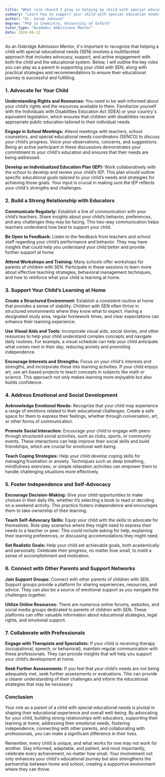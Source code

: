 ```yaml
---
title: "What role should I play in helping my child with special education needs?"
summary: "Learn how to support your child with special education needs through advocacy, engagement, and understanding their rights and resources effectively."
author: "Dr. Sarah Johnson"
degree: "PhD in Chemistry, University of Oxford"
tutor_type: "Academic Admissions Mentor"
date: 2024-08-12
---
```


As an Oxbridge Admission Mentor, it's important to recognize that helping a child with special educational needs (SEN) involves a multifaceted approach that includes advocacy, support, and active engagement with both the child and the educational system. Below, I will outline the key roles you can play as a parent in supporting your child with SEN, along with practical strategies and recommendations to ensure their educational journey is successful and fulfilling.

### 1. Advocate for Your Child

**Understanding Rights and Resources:**
You need to be well-informed about your child’s rights and the resources available to them. Familiarize yourself with the Individuals with Disabilities Education Act (IDEA) or your country's equivalent legislation, which ensures that children with disabilities receive appropriate public education tailored to their individual needs.

**Engage in School Meetings:**
Attend meetings with teachers, school counselors, and special educational needs coordinators (SENCO) to discuss your child’s progress. Voice your observations, concerns, and suggestions. Being an active participant in these discussions demonstrates your commitment to your child's education and ensures that their needs are being addressed.

**Develop an Individualized Education Plan (IEP):**
Work collaboratively with the school to develop and review your child’s IEP. This plan should outline specific educational goals tailored to your child’s needs and strategies for achieving those goals. Your input is crucial in making sure the IEP reflects your child's strengths and challenges.

### 2. Build a Strong Relationship with Educators

**Communicate Regularly:**
Establish a line of communication with your child’s teachers. Share insights about your child’s behavior, preferences, and any challenges they may be facing. This two-way communication helps teachers understand how best to support your child.

**Be Open to Feedback:**
Listen to the feedback from teachers and school staff regarding your child’s performance and behavior. They may have insights that could help you understand your child better and provide further support at home.

**Attend Workshops and Training:**
Many schools offer workshops for parents of children with SEN. Participate in these sessions to learn more about effective teaching strategies, behavioral management techniques, and how to reinforce what your child is learning at home.

### 3. Support Your Child’s Learning at Home

**Create a Structured Environment:**
Establish a consistent routine at home that provides a sense of stability. Children with SEN often thrive in structured environments where they know what to expect. Having a designated study area, regular homework times, and clear expectations can enhance their learning experience.

**Use Visual Aids and Tools:**
Incorporate visual aids, social stories, and other resources to help your child understand complex concepts and navigate daily routines. For example, a visual schedule can help your child anticipate what comes next in their day, reducing anxiety and promoting independence.

**Encourage Interests and Strengths:**
Focus on your child's interests and strengths, and incorporate these into learning activities. If your child enjoys art, use art-based projects to teach concepts in subjects like math or science. This approach not only makes learning more enjoyable but also builds confidence.

### 4. Address Emotional and Social Development

**Acknowledge Emotional Needs:**
Recognize that your child may experience a range of emotions related to their educational challenges. Create a safe space for them to express their feelings, whether through conversation, art, or other forms of communication.

**Promote Social Interaction:**
Encourage your child to engage with peers through structured social activities, such as clubs, sports, or community events. These interactions can help improve their social skills and build friendships, which are crucial for emotional well-being.

**Teach Coping Strategies:**
Help your child develop coping skills for managing frustration or anxiety. Techniques such as deep breathing, mindfulness exercises, or simple relaxation activities can empower them to handle challenging situations more effectively.

### 5. Foster Independence and Self-Advocacy

**Encourage Decision-Making:**
Give your child opportunities to make choices in their daily life, whether it’s selecting a book to read or deciding on a weekend activity. This practice fosters independence and encourages them to take ownership of their learning.

**Teach Self-Advocacy Skills:**
Equip your child with the skills to advocate for themselves. Role-play scenarios where they might need to express their needs to a teacher or peer. This could include asking for help, explaining their learning preferences, or discussing accommodations they might need.

**Set Realistic Goals:**
Help your child set achievable goals, both academically and personally. Celebrate their progress, no matter how small, to instill a sense of accomplishment and motivation.

### 6. Connect with Other Parents and Support Networks

**Join Support Groups:**
Connect with other parents of children with SEN. Support groups provide a platform for sharing experiences, resources, and advice. They can also be a source of emotional support as you navigate the challenges together.

**Utilize Online Resources:**
There are numerous online forums, websites, and social media groups dedicated to parents of children with SEN. These platforms can offer valuable information about educational strategies, legal rights, and emotional support.

### 7. Collaborate with Professionals

**Engage with Therapists and Specialists:**
If your child is receiving therapy (occupational, speech, or behavioral), maintain regular communication with these professionals. They can provide insights that will help you support your child’s development at home.

**Seek Further Assessments:**
If you feel that your child’s needs are not being adequately met, seek further assessments or evaluations. This can provide a clearer understanding of their challenges and inform the educational strategies that may be necessary.

### Conclusion

Your role as a parent of a child with special educational needs is pivotal in shaping their educational experience and overall well-being. By advocating for your child, building strong relationships with educators, supporting their learning at home, addressing their emotional needs, fostering independence, connecting with other parents, and collaborating with professionals, you can make a significant difference in their lives.

Remember, every child is unique, and what works for one may not work for another. Stay informed, adaptable, and patient, and most importantly, celebrate every achievement, no matter how small. Your involvement not only enhances your child's educational journey but also strengthens the partnership between home and school, creating a supportive environment where they can thrive.
    
